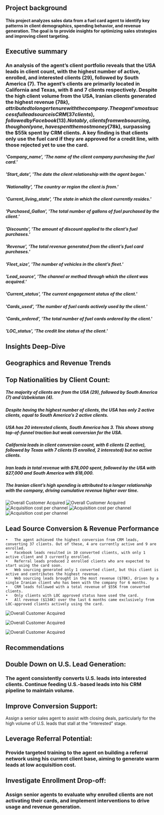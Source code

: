 ## Project background

#### This project analyzes sales data from a fuel card agent to identify key patterns in client demographics, spending behavior, and revenue generation. The goal is to provide insights for optimizing sales strategies and improving client targeting.

## Executive summary

### An analysis of the agent’s client portfolio reveals that the USA leads in client count, with the highest number of active, enrolled, and interested clients (29), followed by South America (7). The agent’s clients are primarily located in California and Texas, with 8 and 7 clients respectively. Despite the high client volume from the USA, Iranian clients generated the highest revenue ($78k), attributed to longer tenure with the company. The agent’s most successful lead source is CRM (37 clients), followed by Facebook (13). Notably, clients from web sourcing, though only one, have spent the most money ($78k), surpassing the $55k spent by CRM clients. A key finding is that clients only use the fuel card if they are approved for a credit line, with those rejected yet to use the card.

##### 'Company_name', 'The name of the client company purchasing the fuel card.'
##### 'Start_date', 'The date the client relationship with the agent began.'
#####  'Nationality', 'The country or region the client is from.'
#####  'Current_living_state', 'The state in which the client currently resides.'
#####  'Purchased_Gallon', 'The total number of gallons of fuel purchased by the client.'
#####  'Discounts', 'The amount of discount applied to the client’s fuel purchases.'
#####  'Revenue', 'The total revenue generated from the client’s fuel card purchases.'
#####  'Fleet_size', 'The number of vehicles in the client’s fleet.'
#####  'Lead_source', 'The channel or method through which the client was acquired.'
#####  'Current_status', 'The current engagement status of the client.'
#####  'Cards_used', 'The number of fuel cards actively used by the client.'
#####  'Cards_ordered', 'The total number of fuel cards ordered by the client.'
#####  'LOC_status', 'The credit line status of the client.'

## Insights Deep-Dive

## Geographics and Revenue Trends

## Top Nationalities by Client Count:
##### The majority of clients are from the USA (29), followed by South America (7) and Uzbekistan (4).
##### Despite having the highest number of clients, the USA has only 2 active clients, equal to South America’s 2 active clients.
##### USA has 20 interested clients, South America has 3. This shows strong top-of-funnel traction but weak conversion for the USA.
##### California leads in client conversion count, with 6 clients (2 active), followed by Texas with 7 clients (5 enrolled, 2 interested) but no active clients.
##### Iran leads in total revenue with $78,000 spent, followed by the USA with $27,000 and South America with $18,000.
##### The Iranian client’s high spending is attributed to a longer relationship with the company, driving cumulative revenue higher over time.

![Overall Customer Acquired](/overall_clients.png)
![Overall Customer Acquired](/status_by_region.png)
![Acquisition cost per channel](/client_status_by_state.png)
![Acquisition cost per channel](/revenue_by_nationality.png)
![Acquisition cost per channel](/revenue_by_state.png.png)




## Lead Source Conversion & Revenue Performance
	•	The agent achieved the highest conversion from CRM leads, converting 37 clients. Out of these, 4 are currently active and 9 are enrolled.
	•	Facebook leads resulted in 10 converted clients, with only 1 active client and 3 currently enrolled.
	•	Referral leads produced 2 enrolled clients who are expected to start using the card soon.
	•	Web sourcing generated only 1 converted client, but this client is active and contributes the highest revenue.
	•	Web sourcing leads brought in the most revenue ($78K), driven by a single Iranian client who has been with the company for 6 months.
	•	CRM leads followed with a total revenue of $55K from converted clients.
	•	Only clients with LOC approved status have used the card.
	•	All revenue ($134K) over the last 6 months came exclusively from LOC-approved clients actively using the card.

![Overall Customer Acquired](/client_status_by_source.png)

![Overall Customer Acquired](/revenue_by_source.png)

![Overall Customer Acquired](/revenue_by_loc.png)


## Recommendations

## Double Down on U.S. Lead Generation:
### The agent consistently converts U.S. leads into interested clients. Continue feeding U.S.-based leads into his CRM pipeline to maintain volume.

## Improve Conversion Support:
Assign a senior sales agent to assist with closing deals, particularly for the high volume of U.S. leads that stall at the “interested” stage.

## Leverage Referral Potential:
### Provide targeted training to the agent on building a referral network using his current client base, aiming to generate warm leads at low acquisition cost.

## Investigate Enrollment Drop-off:
### Assign senior agents to evaluate why enrolled clients are not activating their cards, and implement interventions to drive usage and revenue generation.
